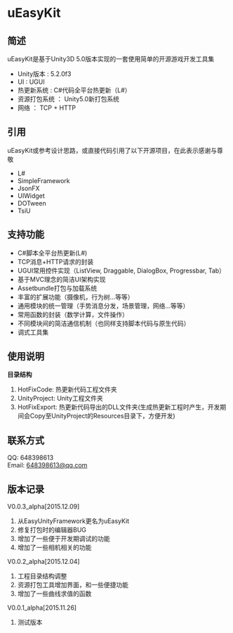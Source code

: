 # uEasyKit

## 简述
uEasyKit是基于Unity3D 5.0版本实现的一套使用简单的开源游戏开发工具集

* Unity版本 : 5.2.0f3  
* UI : UGUI
* 热更新系统 : C#代码全平台热更新（L#）
* 资源打包系统 ： Unity5.0新打包系统
* 网络 ： TCP + HTTP

## 引用

uEasyKit或参考设计思路，或直接代码引用了以下开源项目，在此表示感谢与尊敬

* L#
* SimpleFramework
* JsonFX
* UIWidget
* DOTween
* TsiU

## 支持功能

* C#脚本全平台热更新(L#)
* TCP消息+HTTP请求的封装
* UGUI常用控件实现（ListView, Draggable, DialogBox, Progressbar, Tab）
* 基于MVC理念的简洁UI架构实现
* Assetbundle打包与加载系统
* 丰富的扩展功能（摄像机，行为树...等等）
* 通用模块的统一管理（手势消息分发，场景管理，网络...等等）
* 常用函数的封装（数学计算，文件操作）
* 不同模块间的简洁通信机制（也同样支持脚本代码与原生代码）
* 调式工具集

## 使用说明

**目录结构** 

1. HotFixCode: 热更新代码工程文件夹
2. UnityProject: Unity工程文件夹
3. HotFixExport: 热更新代码导出的DLL文件夹(生成热更新工程时产生，开发期间会Copy至UnityProject的Resources目录下，方便开发)

## 联系方式
QQ: 648398613  
Email: 648398613@qq.com

## 版本记录
V0.0.3_alpha[2015.12.09] 

1. 从EasyUnityFramework更名为uEasyKit
2. 修复打包时的编辑器BUG
3. 增加了一些便于开发期调试的功能
4. 增加了一些相机相关的功能

V0.0.2_alpha[2015.12.04] 

1. 工程目录结构调整
2. 资源打包工具增加界面，和一些便捷功能
3. 增加了一些曲线求值的函数

V0.0.1_alpha[2015.11.26]  

1. 测试版本
 